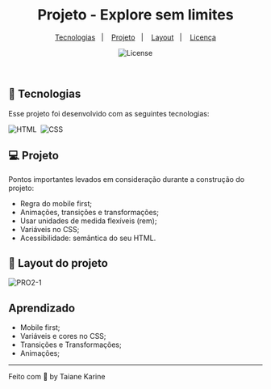 
<h1 align="center"> Projeto - Explore sem limites</h1>

<p align="center">
  <a href="#-tecnologias">Tecnologias</a>&nbsp;&nbsp;&nbsp;|&nbsp;&nbsp;&nbsp;
  <a href="#-projeto">Projeto</a>&nbsp;&nbsp;&nbsp;|&nbsp;&nbsp;&nbsp;
  <a href="#-layout">Layout</a>&nbsp;&nbsp;&nbsp;|&nbsp;&nbsp;&nbsp;
  <a href="#memo-licença">Licença</a>
</p>

<p align="center">
  <img alt="License" src="https://img.shields.io/static/v1?label=license&message=MIT&color=49AA26&labelColor=000000">
</p>

<br>

## 🚀 Tecnologias

Esse projeto foi desenvolvido com as seguintes tecnologias:

![HTML](https://img.shields.io/badge/-HTML-05122A?style=flat&logo=HTML5)&nbsp;
![CSS](https://img.shields.io/badge/-CSS-05122A?style=flat&logo=CSS3&logoColor=1572B6)&nbsp;

## 💻 Projeto

Pontos importantes levados em consideração durante a construção do projeto:

- Regra do mobile first;
- Animações, transições e transformações;
- Usar unidades de medida flexíveis (rem);
- Variáveis no CSS;
- Acessibilidade: semântica do seu HTML.

## 🔖 Layout do projeto

![PRO2-1](https://github.com/taianekarine/Explorer-Stage-04-Desafio-Fase-02-2/assets/94652702/6a231204-d55f-4072-8c2f-1554aa66e8a6)

## Aprendizado

- Mobile first;
- Variáveis e cores no CSS;
- Transições e Transformações;
- Animações;

---

Feito com 🧡 by Taiane Karine
